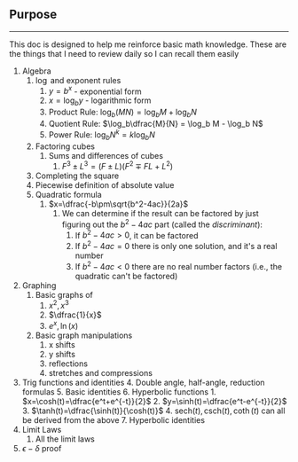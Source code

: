 ## Purpose
---

This doc is designed to help me reinforce basic math knowledge. These are the things that I need to review daily so I can recall them easily

1. Algebra
	1. $\log$ and exponent rules
		1. $y=b^x$ - exponential form
		2. $x=\log_b y$ - logarithmic form
		3. Product Rule: $\log_b(MN)=\log_b M + \log_b N$
		4. Quotient Rule: $\log_b\dfrac{M}{N} = \log_b M - \log_b N$
		5. Power Rule: $\log_b N^k = k\log_b N$
	2. Factoring cubes
		1. Sums and differences of cubes
			1. $F^3\pm L^3 = (F\pm L)(F^2 \mp FL + L^2)$
	3. Completing the square
	4. Piecewise definition of absolute value
	5. Quadratic formula
		1. $x=\dfrac{-b\pm\sqrt{b^2-4ac}}{2a}$
			1. We can determine if the result can be factored by just figuring out the $b^2-4ac$ part (called the _discriminant_):
				1. If $b^2-4ac > 0$, it can be factored
				2. If $b^2 -4ac = 0$ there is only one solution, and it's a real number
				3. If $b^2-4ac<0$ there are no real number factors (i.e., the quadratic can't be factored)
2. Graphing
	1. Basic graphs of
		1. $x^2, x^3$
		2. $\dfrac{1}{x}$
		3. $e^x, \ln(x)$
	2. Basic graph manipulations
		1. x shifts
		2. y shifts
		3. reflections
		4. stretches and compressions
3. Trig functions and identities
	4. Double angle, half-angle, reduction formulas
	5. Basic identities
	6. Hyperbolic functions
		1. $x=\cosh(t)=\dfrac{e^t+e^{-t}}{2}$
		2. $y=\sinh(t)=\dfrac{e^t-e^{-t}}{2}$
		3. $\tanh(t)=\dfrac{\sinh(t)}{\cosh(t)}$
		4. $\text{sech}(t), \text{csch}(t), \coth(t)$ can all be derived from the above
	7. Hyperbolic identities
4. Limit Laws
	1. All the limit laws
5. $\epsilon-\delta$ proof
